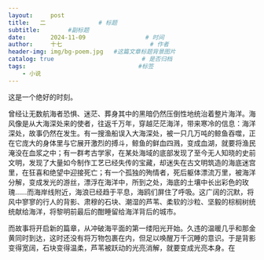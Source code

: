 ```yaml
---
layout:     post                       
title:   二               # 标题
subtitle:        #副标题
date:       2024-11-09                 # 时间
author:     十七                         # 作者
header-img: img/bg-poem.jpg   #这篇文章标题背景图片
catalog: true                         # 是否归档
tags:                                #标签
    - 小说
---
```

这是一个绝好的时刻。

曾经让无数航海者恐惧、迷茫、葬身其中的黑暗仍然压倒性地统治着整片海洋。海风像是从大海深处来的使者，往返千万年，穿越茫茫海洋，带来寒冷的信息：海洋深处，故事仍然在发生。有一搜渔船误入大海深处，被一只几万吨的鲸鱼吞噬，正在它庞大的身体里与它展开激烈的搏斗，鲸鱼的鲜血四溅，变成血湖，就要将渔民淹没在血浆之中；有一群考古学家，在某处海域的底部发现了至今无人知晓的史前文明，发现了大量如今制作工艺已经失传的宝藏，却迷失在古文明筑造的海底迷宫里，在狂喜和绝望中迎接死亡；有一个孤独的殉情者，死后躯体漂流万里，被海洋分解，变成发光的游丝，漂浮在海洋中，所到之处，海底的土壤中长出彩色的玫瑰……而海岸线附近，海浪已经趋于平息，海鸥们屏住了呼吸。这广阔的沉默，将风中寥寥的行人的背影、肃穆的石块、潮湿的芦苇、柔软的沙粒、坚毅的棕榈树统统献给海洋，将黎明前最后的酣睡留给海洋背后的城市。

而故事将开启新的篇章，从冲破海平面的第一缕阳光开始。久违的温暖几乎和那金黄同时到达，这时还没有将万物包裹在内，但足以唤醒万千沉睡的意识。于是背影变得宽阔，石块变得温柔，芦苇被跃动的光亮消解，就要变成光亮本身。在
